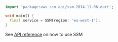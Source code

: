 ```dart
import 'package:aws_ssm_api/ssm-2014-11-06.dart';

void main() {
  final service = SSM(region: 'eu-west-1');
}
```

See [API reference](https://pub.dev/documentation/aws_ssm_api/latest/ssm-2014-11-06/SSM-class.html) on how to use SSM
